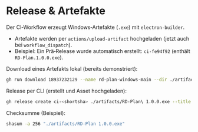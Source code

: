 # Release & Artefakte

Der CI‑Workflow erzeugt Windows‑Artefakte (`.exe`) mit `electron-builder`.

- Artefakte werden per `actions/upload-artifact` hochgeladen (jetzt auch bei `workflow_dispatch`).
- Beispiel: Ein Prä‑Release wurde automatisch erstellt: `ci-fe94f92` (enthält `RD-Plan.1.0.0.exe`).

Download eines Artefakts lokal (bereits demonstriert):

```bash
gh run download 18937232129 --name rd-plan-windows-main --dir ./artifacts --repo PowderK/rd-plan
```

Release per CLI (erstellt und Asset hochgeladen):

```bash
gh release create ci-<shortsha> ./artifacts/RD-Plan\ 1.0.0.exe --title "CI build <shortsha>" --notes "Automated CI release" --prerelease --repo PowderK/rd-plan
```

Checksumme (Beispiel):

```bash
shasum -a 256 "./artifacts/RD-Plan 1.0.0.exe"
```
